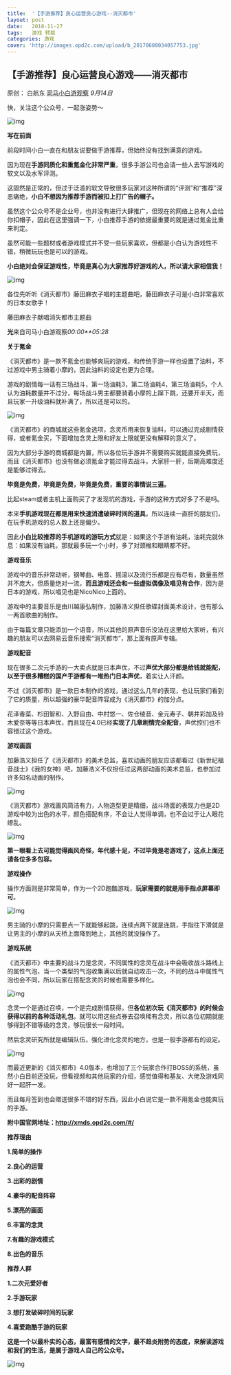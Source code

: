 ```yaml
---
title:	'【手游推荐】良心运营良心游戏--消灭都市'
layout:	post
date:	2018-11-27
tags:	游戏 转载
categories: 游戏
cover: 'http://images.opd2c.com/upload/b_20170608034057753.jpg'
---
```




## 【手游推荐】良心运营良心游戏——消灭都市

原创： 白航东 [司马小白游观察](javascript:void(0);) *9月14日*

快，关注这个公众号，一起涨姿势～

![img](https://mmbiz.qpic.cn/mmbiz_png/EG1s0sTrOAmpCng0W0peM2U9LqaVicDhxk76xhRBQWa3zCS240uRdgskzIqIoYc9TD6ywApn57zGo8w1V4ecofw/640?wx_fmt=png&tp=webp&wxfrom=5&wx_lazy=1&wx_co=1)

**写在前面**

前段时间小白一直在和朋友说要做手游推荐，但始终没有找到满意的游戏。

 

因为现在**手游同质化和重氪金化非常严重**，很多手游公司也会请一些人去写游戏的软文以及水军评测。

 

这固然是正常的，但过于泛滥的软文导致很多玩家对这种所谓的“评测”和“推荐”深恶痛绝，**小白不想因为推荐手游而被扣上打广告的帽子。**

 

虽然这个公众号不是企业号，也并没有进行大肆推广，但现在的网络上总有人会给你扣帽子，因此在这里强调一下，小白推荐手游的依据最重要的就是通过氪金比重来判定。

 

虽然可能一些题材或者游戏模式并不受一些玩家喜欢，但都是小白认为游戏性不错，稍微玩玩也是可以的游戏。

 

**小白绝对会保证游戏性，毕竟是真心为大家推荐好游戏的人，所以请大家相信我！**

![img](https://mmbiz.qpic.cn/mmbiz_jpg/EG1s0sTrOAmpCng0W0peM2U9LqaVicDhxxbnjAqaxqrgOxBZ7ghIeTaX2QjFtReicRfouFiczYbKHphQTXwUmMhfQ/640?wx_fmt=jpeg&tp=webp&wxfrom=5&wx_lazy=1&wx_co=1)

各位先听听《消灭都市》藤田麻衣子唱的主题曲吧，藤田麻衣子可是小白非常喜欢的日本女歌手！

 

藤田麻衣子献唱消失都市主题曲

**光**来自司马小白游观察*00:00**05:28*

 

**关于氪金**

《消灭都市》是一款不氪金也能够爽玩的游戏，和传统手游一样也设置了油料，不过游戏中男主骑着小摩的，因此油料的设定也更为合理。

 

游戏的剧情每一话有三场战斗，第一场油耗3，第二场油耗4，第三场油耗5，个人认为油耗数量并不过分，每场战斗男主都要骑着小摩的上蹿下跳，还要开半天，而且玩家一升级油料就补满了，所以还是可以的。

![img](https://mmbiz.qpic.cn/mmbiz_png/EG1s0sTrOAmpCng0W0peM2U9LqaVicDhxvJFCNF2icjIBof9AS2mrdGbyr2dOoBjEfOyXpjPU2f5cDpRy0lIoUBQ/640?wx_fmt=png&tp=webp&wxfrom=5&wx_lazy=1&wx_co=1&retryload=1)

《消灭都市》的商城就这些氪金选项，念灵币用来恢复油料，可以通过完成剧情获得，或者氪金买，下面增加念灵上限和好友上限就更没有解释的意义了。

 

因为大部分手游的商城都是内置，所以各位玩手游并不需要购买就能直接免费玩，而且《消灭都市》也没有做必须氪金才能过得去战斗，大家肝一肝，后期高难度还是能够过得去。

 





**毕竟是免费，毕竟是免费，毕竟是免费，重要的事情说三遍。**

 

比起steam或者主机上面购买了才发现坑的游戏，手游的这种方式好多了不是吗。

 

本来**手机游戏现在都是用来快速消遣破碎时间的道具**，所以连续一直肝的朋友们，在玩手机游戏的总人数上还是偏少。

 

因此**小白比较推荐的手机游戏的游玩方式**就是：如果这个手游有油耗，油耗完就休息：如果没有油耗，那就最多玩一个小时，多了对颈椎和眼睛都不好。

 

**游戏音乐**

游戏中的音乐非常动听，钢琴曲、电音、摇滚以及流行乐都是应有尽有，数量虽然并不庞大，但质量绝对一流，**而且游戏还会和一些虚拟偶像及唱见有合作**，因为是日本的游戏，所以唱见也是NicoNico上面的。

 

游戏中的主要音乐是由川越康弘制作，加藤浩义担任歌碟封面美术设计，也有那么一两首歌曲的制作。



由于每篇文章只能添加一个语音，所以其他的原声音乐没法在这里给大家听，有兴趣的朋友可以去网易云音乐搜索“消灭都市”，那上面有原声专辑。



**游戏配音**

现在很多二次元手游的一大卖点就是日本声优，不过**声优大部分都是给钱就能配，以至于很多糟糕的国产手游都有一堆热门日本声优**，着实让人汗颜。

 

不过《消灭都市》是一款日本制作的游戏，通过这么几年的表现，也让玩家们看到了它的质量，所以超强的豪华配音阵容成为《消灭都市》的加分点。

 

花泽香菜、杉田智和、入野自由、中村悠一、佐仓绫音、金元寿子、朝井彩加及铃木爱奈等等日本声优，而且现在4.0已经**实现了几章剧情完全配音**，声优控们也不容错过这个游戏。



**游戏画面**

加藤浩义担任了《消灭都市》的美术总监，喜欢动画的朋友应该都看过《新世纪福音战士》《我的女神》吧，加藤浩义不仅担任过这两部动画的美术总监，也参加过许多知名动画的制作。

![img](https://mmbiz.qpic.cn/mmbiz_png/EG1s0sTrOAmpCng0W0peM2U9LqaVicDhxsSJib66jXFFyDY9ic967ia2XxqeDqBFpsKh9c73WfSmS8XdV9F74JofQg/640?wx_fmt=png&tp=webp&wxfrom=5&wx_lazy=1&wx_co=1)

《消灭都市》游戏画风简洁有力，人物造型更是精细，战斗场面的表现力也是2D游戏中较为出色的水平，颜色搭配有序，不会让人觉得单调，也不会过于让人眼花缭乱。

![img](https://mmbiz.qpic.cn/mmbiz_png/EG1s0sTrOAmpCng0W0peM2U9LqaVicDhxjch0U4d5pJhfZuHgqbawh04h0kJRdjvmAd4FIvLibatViaqnsXGDTtbQ/640?wx_fmt=png&tp=webp&wxfrom=5&wx_lazy=1&wx_co=1&retryload=1)

**第一眼看上去可能觉得画风奇怪，年代感十足，不过毕竟是老游戏了，这点上面还请各位多多包容。**

 

**游戏操作**

操作方面则是非常简单，作为一个2D跑酷游戏，**玩家需要的就是用手指点屏幕即可**。

![img](https://mmbiz.qpic.cn/mmbiz_jpg/EG1s0sTrOAmpCng0W0peM2U9LqaVicDhxav8pWY3adicS8EJLmS6U7PicoVw3FFb4IGAtMND87MlForgNMKQ53ZUA/640?wx_fmt=jpeg&tp=webp&wxfrom=5&wx_lazy=1&wx_co=1)

男主骑的小摩的只需要点一下就能够起跳，连续点两下就是连跳，手指往下滑就是让男主的小摩的从天桥上面降到地上，其他的就没操作了。

 

**游戏系统**

《消灭都市》中主要的战斗力是念灵，不同属性的念灵在战斗中会吸收战斗路线上的属性气泡，当一个类型的气泡收集满以后就自动攻击一次，不同的战斗中属性气泡也会不同，所以玩家在搭配念灵的时候也需要多样化。

![img](https://mmbiz.qpic.cn/mmbiz_png/EG1s0sTrOAmpCng0W0peM2U9LqaVicDhx58EaNhnOFh4bsogvVxAVAmpv2QBbWEdOxWQiagfSqA7EqjKw1LGRIzA/640?wx_fmt=png&tp=webp&wxfrom=5&wx_lazy=1&wx_co=1)

念灵一个是通过召唤，一个是完成剧情获得。但**各位初次玩《消灭都市》的时候会获得以前的各种活动礼包**，就可以用这些点券去召唤稀有念灵，所以各位初期就能够得到不错等级的念灵，够玩很长一段时间。

 

然后念灵研究所就是编辑队伍，强化进化念灵的地方，也是一般手游都有的设定。

![img](https://mmbiz.qpic.cn/mmbiz_jpg/EG1s0sTrOAmpCng0W0peM2U9LqaVicDhxenOFEYu3zciaSJgbll2o3zexeNbT1j5FK8wknTEB2qNx7tGYdFF7cUg/640?wx_fmt=jpeg&tp=webp&wxfrom=5&wx_lazy=1&wx_co=1)

而最近更新的《消灭都市》4.0版本，也增加了三个玩家合作打BOSS的系统，虽然小白目前还没玩，但看视频和其他玩家的介绍，感觉值得和基友、大佬及游戏同好一起肝一发。

 

而且每月签到也会赠送很多不错的好东西，因此小白说它是一款不用氪金也能爽玩的手游。

 

**附中国官网地址：http://xmds.opd2c.com/#/**

 



**推荐理由**

**1.简单的操作**

**2.良心的运营**

**3.出彩的剧情**

**4.豪华的配音阵容**

**5.漂亮的画面**

**6.丰富的念灵**

**7.有趣的游戏模式**

**8.出色的音乐**



**推荐人群**

**1.二次元爱好者**

**2.手游玩家**

**3.想打发破碎时间的玩家**

**4.喜爱跑酷手游的玩家**

**这是一个以最朴实的心态，最富有感情的文字，最不趋炎附势的态度，来解读游戏和我们的生活，是属于游戏人自己的公众号。**

![img](https://mmbiz.qpic.cn/mmbiz_jpg/EG1s0sTrOAmpCng0W0peM2U9LqaVicDhxSVhuCgeNnfLibOwib6YbC6eMCylLEp4dgQIGXvPKrZmh3tFh2veNG6Vw/640?wx_fmt=jpeg&tp=webp&wxfrom=5&wx_lazy=1&wx_co=1)